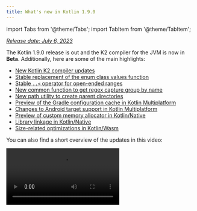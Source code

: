 ```yaml
---
title: What's new in Kotlin 1.9.0
---
```


import Tabs from '@theme/Tabs';
import TabItem from '@theme/TabItem';




_[Release date: July 6, 2023](releases.md#release-details)_

The Kotlin 1.9.0 release is out and the K2 compiler for the JVM is now in **Beta**. Additionally, here are some of the main highlights:

* [New Kotlin K2 compiler updates](#new-kotlin-k2-compiler-updates)
* [Stable replacement of the enum class values function](#stable-replacement-of-the-enum-class-values-function)
* [Stable `..<` operator for open-ended ranges](#stable-operator-for-open-ended-ranges)
* [New common function to get regex capture group by name](#new-common-function-to-get-regex-capture-group-by-name)
* [New path utility to create parent directories](#new-path-utility-to-create-parent-directories)
* [Preview of the Gradle configuration cache in Kotlin Multiplatform](#preview-of-the-gradle-configuration-cache)
* [Changes to Android target support in Kotlin Multiplatform](#changes-to-android-target-support)
* [Preview of custom memory allocator in Kotlin/Native](#preview-of-custom-memory-allocator)
* [Library linkage in Kotlin/Native](#library-linkage-in-kotlin-native)
* [Size-related optimizations in Kotlin/Wasm](#size-related-optimizations)

You can also find a short overview of the updates in this video:

<video src="https://www.youtube.com/v/fvwTZc-dxsM" title="What's new in Kotlin 1.9.0"/>


## IDE support

The Kotlin plugins that support 1.9.0 are available for:

| IDE | Supported versions |
|--|--|
| IntelliJ IDEA | 2022.3.x, 2023.1.x |
| Android Studio | Giraffe (223), Hedgehog (231)* |

*The Kotlin 1.9.0 plugin will be included with Android Studio Giraffe (223) and Hedgehog (231) in their upcoming releases.

The Kotlin 1.9.0 plugin will be included with IntelliJ IDEA 2023.2 in the upcoming releases.

:::note
To download Kotlin artifacts and dependencies, [configure your Gradle settings](#configure-gradle-settings) to use the Maven Central Repository.



## New Kotlin K2 compiler updates

The Kotlin team at JetBrains continues to stabilize the K2 compiler, and the 1.9.0 release introduces further advancements.
The K2 compiler for the JVM is now in **Beta**.

There's now also basic support for Kotlin/Native and multiplatform projects.

### Compatibility of the kapt compiler plugin with the K2 compiler

You can use the [kapt plugin](kapt.md) in your project along with the K2 compiler, but with some restrictions. 
Despite setting `languageVersion` to `2.0`, the kapt compiler plugin still utilizes the old compiler.

If you execute the kapt compiler plugin within a project where `languageVersion` is set to `2.0`, kapt will automatically
switch to `1.9` and disable specific version compatibility checks. This behavior is equivalent to including the following command arguments:
* `-Xskip-metadata-version-check`
* `-Xskip-prerelease-check`
* `-Xallow-unstable-dependencies`

These checks are exclusively disabled for kapt tasks. All other compilation tasks will continue to utilize the new K2 compiler.

If you encounter any issues when using kapt with the K2 compiler, please report them to our [issue tracker](http://kotl.in/issue).

### Try the K2 compiler in your project

Starting with 1.9.0 and until the release of Kotlin 2.0, you can easily test the K2 compiler by adding the `kotlin.experimental.tryK2=true`
Gradle property to your `gradle.properties` file. You can also run the following command:

```shell
./gradlew assemble -Pkotlin.experimental.tryK2=true
```

This Gradle property automatically sets the language version to 2.0 and updates the build report with the number of Kotlin
tasks compiled using the K2 compiler compared to the current compiler:

```none
##### 'kotlin.experimental.tryK2' results (Kotlin/Native not checked) #####
:lib:compileKotlin: 2.0 language version
:app:compileKotlin: 2.0 language version
##### 100% (2/2) tasks have been compiled with Kotlin 2.0 #####
```

### Gradle build reports

[Gradle build reports](gradle-compilation-and-caches.md#build-reports) now show whether the current or the K2 compiler 
was used to compile the code. In Kotlin 1.9.0, you can see this information in your [Gradle build scans](https://scans.gradle.com/):

<img src="/img/gradle-build-scan-k1.png" alt="Gradle build scan - K1" width="700" style={{verticalAlign: 'middle'}}/>

<img src="/img/gradle-build-scan-k2.png" alt="Gradle build scan - K2" width="700" style={{verticalAlign: 'middle'}}/>

You can also find the Kotlin version used in the project right in the build report:

```none
Task info:
  Kotlin language version: 1.9
```

If you use Gradle 8.0, you might come across some problems with build reports, especially when Gradle configuration 
caching is enabled. This is a known issue, fixed in Gradle 8.1 and later.

:::

### Current K2 compiler limitations

Enabling K2 in your Gradle project comes with certain limitations that can affect projects using Gradle versions below 8.3 in the following cases:

* Compilation of source code from `buildSrc`.
* Compilation of Gradle plugins in included builds.
* Compilation of other Gradle plugins if they are used in projects with Gradle versions below 8.3.
* Building Gradle plugin dependencies.

If you encounter any of the problems mentioned above, you can take the following steps to address them:

* Set the language version for `buildSrc`, any Gradle plugins, and their dependencies:

```kotlin
kotlin {
    compilerOptions {
        languageVersion.set(org.jetbrains.kotlin.gradle.dsl.KotlinVersion.KOTLIN_1_9)
        apiVersion.set(org.jetbrains.kotlin.gradle.dsl.KotlinVersion.KOTLIN_1_9)
    }
}
```

* Update the Gradle version in your project to 8.3 when it becomes available.

### Leave your feedback on the new K2 compiler

We'd appreciate any feedback you may have!

* Provide your feedback directly to K2 developers Kotlin's Slack – [get an invite](https://surveys.jetbrains.com/s3/kotlin-slack-sign-up)
  and join the [#k2-early-adopters](https://kotlinlang.slack.com/archives/C03PK0PE257) channel.
* Report any problems you've faced with the new K2 compiler on [our issue tracker](https://kotl.in/issue).
* [Enable the **Send usage statistics** option](https://www.jetbrains.com/help/idea/settings-usage-statistics.html) to
  allow JetBrains to collect anonymous data about K2 usage.

## Language

In Kotlin 1.9.0, we're stabilizing some new language features that were introduced earlier:
* [Replacement of the enum class values function](#stable-replacement-of-the-enum-class-values-function)
* [Data object symmetry with data classes](#stable-data-objects-for-symmetry-with-data-classes)
* [Support for secondary constructors with bodies in inline value classes](#support-for-secondary-constructors-with-bodies-in-inline-value-classes)

### Stable replacement of the enum class values function

In 1.8.20, the `entries` property for enum classes was introduced as an Experimental feature. The `entries` property is 
a modern and performant replacement for the synthetic `values()` function. In 1.9.0, the `entries` property is Stable.

:::note
The `values()` function is still supported, but we recommend that you use the `entries`
property instead.



```kotlin
enum class Color(val colorName: String, val rgb: String) {
    RED("Red", "#FF0000"),
    ORANGE("Orange", "#FF7F00"),
    YELLOW("Yellow", "#FFFF00")
}

fun findByRgb(rgb: String): Color? = Color.entries.find { it.rgb == rgb }
```


For more information about the `entries` property for enum classes, see [What's new in Kotlin 1.8.20](whatsnew1820.md#a-modern-and-performant-replacement-of-the-enum-class-values-function).

### Stable data objects for symmetry with data classes

Data object declarations, which were introduced in [Kotlin 1.8.20](whatsnew1820.md#preview-of-data-objects-for-symmetry-with-data-classes),
are now Stable. This includes the functions added for symmetry with data classes: `toString()`, `equals()`, and `hashCode()`.

This feature is particularly useful with `sealed` hierarchies (like a `sealed class` or `sealed interface` hierarchy), 
because `data object` declarations can be used conveniently alongside `data class` declarations. In this example, declaring
`EndOfFile` as a `data object` instead of a plain `object` means that it automatically has a `toString()` function without 
the need to override it manually. This maintains symmetry with the accompanying data class definitions.

```kotlin
sealed interface ReadResult
data class Number(val number: Int) : ReadResult
data class Text(val text: String) : ReadResult
data object EndOfFile : ReadResult

fun main() {
    println(Number(7)) // Number(number=7)
    println(EndOfFile) // EndOfFile
}
```


For more information, see [What's new in Kotlin 1.8.20](whatsnew1820.md#preview-of-data-objects-for-symmetry-with-data-classes).

### Support for secondary constructors with bodies in inline value classes

Starting with Kotlin 1.9.0, the use of secondary constructors with bodies in [inline value classes](inline-classes.md) is
available by default:

```kotlin
@JvmInline
value class Person(private val fullName: String) {
    // Allowed since Kotlin 1.4.30:
    init {
        check(fullName.isNotBlank()) {
            "Full name shouldn't be empty"
        }
    }
    // Allowed by default since Kotlin 1.9.0:
    constructor(name: String, lastName: String) : this("$name $lastName") {
        check(lastName.isNotBlank()) {
            "Last name shouldn't be empty"
        }
    }
}
```


Previously, Kotlin allowed only public primary constructors in inline classes. As a result, it was impossible to 
encapsulate underlying values or create an inline class that would represent some constrained values.

As Kotlin developed, these issues were fixed. Kotlin 1.4.30 lifted restrictions on `init` blocks and then Kotlin 1.8.20 
came with a preview of secondary constructors with bodies. They are now available by default. Learn more about the 
development of Kotlin inline classes in [this KEEP](https://github.com/Kotlin/KEEP/blob/master/proposals/inline-classes.md).

## Kotlin/JVM

Starting with version 1.9.0, the compiler can generate classes with a bytecode version corresponding to JVM 20. In addition,
the deprecation of the `JvmDefault` annotation and legacy `-Xjvm-default` modes continues.

### Deprecation of JvmDefault annotation and legacy -Xjvm-default modes

Starting from Kotlin 1.5, the usage of the `JvmDefault` annotation has been deprecated in favor of the newer `-Xjvm-default`
modes: `all` and `all-compatibility`. With the introduction of `JvmDefaultWithoutCompatibility` in Kotlin 1.4 and 
`JvmDefaultWithCompatibility` in Kotlin 1.6, these modes offer comprehensive control over the generation of `DefaultImpls`
classes, ensuring seamless compatibility with older Kotlin code.

Consequently in Kotlin 1.9.0, the `JvmDefault` annotation no longer holds any significance and has been marked as 
deprecated, resulting in an error. It will eventually be removed from Kotlin.

## Kotlin/Native

Among other improvements, this release brings further advancements to the [Kotlin/Native memory manager](native-memory-manager.md)
that should enhance its robustness and performance:

* [Preview of custom memory allocator](#preview-of-custom-memory-allocator)
* [Objective-C or Swift object deallocation hook on the main thread](#objective-c-or-swift-object-deallocation-hook-on-the-main-thread)
* [No object initialization when accessing constant values in Kotlin/Native](#no-object-initialization-when-accessing-constant-values-in-kotlin-native)
* [Ability to configure standalone mode for iOS simulator tests](#ability-to-configure-standalone-mode-for-ios-simulator-tests-in-kotlin-native)
* [Library linkage in Kotlin/Native](#library-linkage-in-kotlin-native)

### Preview of custom memory allocator

Kotlin 1.9.0 introduces the preview of a custom memory allocator. Its allocation system improves the runtime performance
of the [Kotlin/Native memory manager](native-memory-manager.md).

The current object allocation system in Kotlin/Native uses a general-purpose allocator that doesn't have the functionality
for efficient garbage collection. To compensate, it maintains thread-local linked lists of all allocated objects before 
the garbage collector (GC) merges them into a single list, which can be iterated during sweeping. This approach comes 
with several performance downsides:

* The sweeping order lacks memory locality and often results in scattered memory access patterns, leading to potential performance issues.
* Linked lists require additional memory for each object, increasing memory usage, particularly when dealing with many small objects.
* The single list of allocated objects makes it challenging to parallelize sweeping, which can cause memory usage problems when mutator threads allocate objects faster than the GC thread can collect them.

To address these issues, Kotlin 1.9.0 introduces a preview of the custom allocator. It divides system memory into pages,
allowing independent sweeping in consecutive order. Each allocation becomes a memory block within a page, and the page 
keeps track of block sizes. Different page types are optimized for various allocation sizes. The consecutive arrangement
of memory blocks ensures efficient iteration through all allocated blocks.

When a thread allocates memory, it searches for a suitable page based on the allocation size. Threads maintain a set of 
pages for different size categories. Typically, the current page for a given size can accommodate the allocation. If not,
the thread requests a different page from the shared allocation space. This page may already be available, require 
sweeping, or should be created first.

The new allocator allows having multiple independent allocation spaces simultaneously, which will allow the Kotlin team 
to experiment with different page layouts to improve performance even further.

For more information on the design of the new allocator, see this [README](https://github.com/JetBrains/kotlin/blob/master/kotlin-native/runtime/src/alloc/custom/README.md).

#### How to enable

Add the `-Xallocator=custom` compiler option:

```kotlin
kotlin {
    macosX64("native") {
        binaries.executable()

        compilations.configureEach {
            compilerOptions.configure {
                freeCompilerArgs.add("-Xallocator=custom")
            }
        }
    }
}
```


#### Leave feedback

We would appreciate your feedback in [YouTrack](https://youtrack.jetbrains.com/issue/KT-55364/Implement-custom-allocator-for-Kotlin-Native)
to improve the custom allocator.

### Objective-C or Swift object deallocation hook on the main thread

Starting with Kotlin 1.9.0, the Objective-C or Swift object deallocation hook is called on the main thread if the object
is passed to Kotlin there. The way the [Kotlin/Native memory manager](native-memory-manager.md) previously 
handled references to Objective-C objects could lead to memory leaks. We believe the new behavior should improve the 
robustness of the memory manager.

Consider an Objective-C object that is referenced in Kotlin code, for example, when passed as an argument, returned by 
a function, or retrieved from a collection. In this case, Kotlin creates its own object that holds the reference to the
Objective-C object. When the Kotlin object gets deallocated, the Kotlin/Native runtime calls the `objc_release` function 
that releases that Objective-C reference.

Previously, the Kotlin/Native memory manager ran `objc_release` on a special GC thread. If it's the last object reference,
the object gets deallocated. Issues could come up when Objective-C objects have custom deallocation hooks like the `dealloc`
method in Objective-C or the `deinit` block in Swift, and these hooks expect to be called on a specific thread.

Since hooks for objects on the main thread usually expect to be called there, Kotlin/Native runtime now 
calls `objc_release` on the main thread as well. It should cover the cases when the Objective-C object was passed to 
Kotlin on the main thread, creating a Kotlin peer object there. This only works if the main dispatch queue 
is processed, which is the case for regular UI applications. When it's not the main queue or the object was passed to 
Kotlin on a thread other than main, the `objc_release` is called on a special GC thread as before.

#### How to opt out

In case you face issues, you can disable this behavior in your `gradle.properties` file with the following option:

```none
kotlin.native.binary.objcDisposeOnMain=false
```

Don't hesitate to report such cases to [our issue tracker](https://kotl.in/issue).

### No object initialization when accessing constant values in Kotlin/Native

Starting with Kotlin 1.9.0, the Kotlin/Native backend doesn't initialize objects when accessing `const val` fields:

```kotlin
object MyObject {
    init {
        println("side effect!")
    }

    const val y = 1
}

fun main() {
    println(MyObject.y) // No initialization at first
    val x = MyObject    // Initialization occurs
    println(x.y)
}
```


The behavior is now unified with Kotlin/JVM, where the implementation is consistent with Java and objects are never 
initialized in this case. You can also expect some performance improvements in your Kotlin/Native projects thanks to 
this change.

### Ability to configure standalone mode for iOS simulator tests in Kotlin/Native

By default, when running iOS simulator tests for Kotlin/Native, the `--standalone` flag is used to avoid manual simulator
booting and shutdown. In 1.9.0, you can now configure whether this flag is used in a Gradle task via the `standalone` 
property. By default, the `--standalone` flag is used so standalone mode is enabled.

Here is an example of how to disable standalone mode in your `build.gradle.kts` file:

```kotlin
tasks.withType<org.jetbrains.kotlin.gradle.targets.native.tasks.KotlinNativeSimulatorTest>().configureEach {
    standalone.set(false)
}
```


If you disable standalone mode, you must boot the simulator manually. To boot your simulator
from CLI, you can use the following command:

```shell
/usr/bin/xcrun simctl boot <DeviceId>
```

:::

### Library linkage in Kotlin/Native

Starting with Kotlin 1.9.0, the Kotlin/Native compiler treats linkage issues in Kotlin libraries the same way as Kotlin/JVM.
You might face such issues if the author of one third-party Kotlin library makes an incompatible change in experimental 
APIs that another third-party Kotlin library consumes.

Now builds don't fail during compilation in case of linkage issues between third-party Kotlin libraries. Instead, you'll
only encounter these errors in run time, exactly as on the JVM.

The Kotlin/Native compiler reports warnings every time it detects issues with library linkage. You can find such warnings
in your compilation logs, for example:

```text
No function found for symbol 'org.samples/MyRemovedClass.doSomething|3657632771909858561[0]'

Can not get instance of singleton 'MyEnumClass.REMOVED_ENTRY': No enum entry found for symbol 'org.samples/MyEnumClass.REMOVED_ENTRY|null[0]'

Function 'getMyRemovedClass' can not be called: Function uses unlinked class symbol 'org.samples/MyRemovedClass|null[0]'
```

You can further configure or even disable this behavior in your projects:

* If you don't want to see these warnings in your compilation logs, suppress them with the `-Xpartial-linkage-loglevel=INFO` compiler option.
* It's also possible to raise the severity of reported warnings to compilation errors with `-Xpartial-linkage-loglevel=ERROR`. In this case, the compilation fails and you'll see all the errors in the compilation log. Use this option to examine the linkage issues more closely.
* If you face unexpected problems with this feature, you can always opt out with the
  `-Xpartial-linkage=disable` compiler option. Don't hesitate to report such cases to [our issue
  tracker](https://kotl.in/issue).

```kotlin
// An example of passing compiler options via Gradle build file.
kotlin {
    macosX64("native") {
        binaries.executable()

        compilations.configureEach {
            compilerOptions.configure {

                // To suppress linkage warnings:
                freeCompilerArgs.add("-Xpartial-linkage-loglevel=INFO")

                // To raise linkage warnings to errors:
                freeCompilerArgs.add("-Xpartial-linkage-loglevel=ERROR")

                // To disable the feature completely:
                freeCompilerArgs.add("-Xpartial-linkage=disable")
            }
        }
    }
}
```


### Compiler option for C interop implicit integer conversions

We have introduced a compiler option for C interop that allows you to use implicit integer conversions. After careful 
consideration, we've introduced this compiler option to prevent unintentional use as this feature still has room for 
improvement and our aim is to have an API of the highest quality.

In this code sample an implicit integer conversion allows `options = 0` even though [`options`](https://developer.apple.com/documentation/foundation/nscalendar/options)
has unsigned type `UInt` and `0` is signed.

```kotlin
val today = NSDate()
val tomorrow = NSCalendar.currentCalendar.dateByAddingUnit(
    unit = NSCalendarUnitDay,
    value = 1,
    toDate = today,
    options = 0
)
```


To use implicit conversions with native interop libraries, use the `-XXLanguage:+ImplicitSignedToUnsignedIntegerConversion`
compiler option.

You can configure this in your Gradle `build.gradle.kts` file:
```kotlin
tasks.withType<org.jetbrains.kotlin.gradle.tasks.KotlinNativeCompile>().configureEach {
    compilerOptions.freeCompilerArgs.addAll(
        "-XXLanguage:+ImplicitSignedToUnsignedIntegerConversion"
    )
}
```


## Kotlin Multiplatform

Kotlin Multiplatform has received some notable updates in 1.9.0 designed to improve your developer experience:

* [Changes to Android target support](#changes-to-android-target-support)
* [New Android source set layout enabled by default](#new-android-source-set-layout-enabled-by-default)
* [Preview of the Gradle configuration cache in multiplatform projects](#preview-of-the-gradle-configuration-cache)

### Changes to Android target support

We continue our efforts to stabilize Kotlin Multiplatform. An essential step is to provide first-class 
support for the Android target. We're excited to announce that in the future, the Android team from Google will provide 
its own Gradle plugin to support Android in Kotlin Multiplatform.

To open the way for this new solution from Google, we're renaming the `android` block in the current Kotlin DSL in 1.9.0.
Please change all the occurrences of the `android` block to `androidTarget` in your build scripts. This is a temporary 
change that is necessary to free the `android` name for the upcoming DSL from Google.

The Google plugin will be the preferred way of working with Android in multiplatform projects. When it's ready, we'll 
provide the necessary migration instructions so that you'll be able to use the short `android` name as before.

### New Android source set layout enabled by default

Starting with Kotlin 1.9.0, the new Android source set layout is the default. It replaced the previous naming schema for 
directories, which was confusing in multiple ways. The new layout has a number of advantages:

* Simplified type semantics – The new Android source layout provides clear and consistent naming conventions that help to distinguish between different types of source sets.
* Improved source directory layout – With the new layout, the `SourceDirectories` arrangement becomes more coherent, making it easier to organize code and locate source files.
* Clear naming schema for Gradle configurations – The schema is now more consistent and predictable in both `KotlinSourceSets` and `AndroidSourceSets`.

The new layout requires the Android Gradle plugin version 7.0 or later and is supported in Android Studio 2022.3 and later. See our
[migration guide](multiplatform-android-layout.md) to make the necessary changes in your `build.gradle(.kts)` file.

### Preview of the Gradle configuration cache

<anchor name="preview-of-gradle-configuration-cache"/>

Kotlin 1.9.0 comes with support for the [Gradle configuration cache](https://docs.gradle.org/current/userguide/configuration_cache.html)
in multiplatform libraries. If you're a library author, you can already benefit from the improved build performance.

The Gradle configuration cache speeds up the build process by reusing the results of the configuration phase for subsequent
builds. The feature has become Stable since Gradle 8.1. To enable it, follow the instructions in the [Gradle documentation](https://docs.gradle.org/current/userguide/configuration_cache.html#config_cache:usage).

The Kotlin Multiplatform plugin still doesn't support the Gradle configuration cache with Xcode integration tasks or the
[Kotlin CocoaPods Gradle plugin](native-cocoapods-dsl-reference.md). We expect to add this feature in future Kotlin releases.

:::

## Kotlin/Wasm

The Kotlin team continues to experiment with the new Kotlin/Wasm target. This release introduces several performance and
[size-related optimizations](#size-related-optimizations), along with [updates in JavaScript interop](#updates-in-javascript-interop).

### Size-related optimizations

Kotlin 1.9.0 introduces significant size improvements for WebAssembly (Wasm) projects. Comparing two "Hello World" projects, 
the code footprint for Wasm in Kotlin 1.9.0 is now over 10 times smaller than in Kotlin 1.8.20.

<img src="/img/wasm-1-9-0-size-improvements.png" alt="Kotlin/Wasm size-related optimizations" width="700" style={{verticalAlign: 'middle'}}/>

These size optimizations result in more efficient resource utilization and improved performance when targeting Wasm 
platforms with Kotlin code.

### Updates in JavaScript interop

This Kotlin update introduces changes to the interoperability between Kotlin and JavaScript for Kotlin/Wasm. As Kotlin/Wasm
is an [Experimental](components-stability.md#stability-levels-explained) feature, certain limitations apply to its 
interoperability.

#### Restriction of Dynamic types

Starting with version 1.9.0, Kotlin no longer supports the use of `Dynamic` types in Kotlin/Wasm. This is now deprecated
in favor of the new universal `JsAny` type, which facilitates JavaScript interoperability.

For more details, see the [Kotlin/Wasm interoperability with JavaScript](wasm-js-interop.md) documentation.

#### Restriction of non-external types

Kotlin/Wasm supports conversions for specific Kotlin static types when passing values to and from JavaScript. These supported
types include:

* Primitives, such as signed numbers, `Boolean`, and `Char`.
* `String`.
* Function types.

Other types were passed without conversion as opaque references, leading to inconsistencies between JavaScript and Kotlin
subtyping.

To address this, Kotlin restricts JavaScript interop to a well-supported set of types. Starting from Kotlin 1.9.0, only external,
primitive, string, and function types are supported in Kotlin/Wasm JavaScript interop. Furthermore, a separate explicit type called
`JsReference` has been introduced to represent handles to Kotlin/Wasm objects that can be used in JavaScript interop.

For more details, refer to the [Kotlin/Wasm interoperability with JavaScript](wasm-js-interop.md) documentation.

### Kotlin/Wasm in Kotlin Playground

Kotlin Playground supports the Kotlin/Wasm target.
You can write, run, and share your Kotlin code that targets the Kotlin/Wasm. [Check it out!](https://pl.kotl.in/HDFAvimga)

:::note
Using Kotlin/Wasm requires enabling experimental features in your browser.

[Learn more about how to enable these features](wasm-troubleshooting.md).

:::

```kotlin
import kotlin.time.*
import kotlin.time.measureTime

fun main() {
    println("Hello from Kotlin/Wasm!")
    computeAck(3, 10)
}

tailrec fun ack(m: Int, n: Int): Int = when {
    m == 0 `->` n + 1
    n == 0 `->` ack(m - 1, 1)
    else `->` ack(m - 1, ack(m, n - 1))
}

fun computeAck(m: Int, n: Int) {
    var res = 0
    val t = measureTime {
        res = ack(m, n)
    }
    println()
    println("ack($m, $n) = ${res}")
    println("duration: ${t.inWholeNanoseconds / 1e6} ms")
}
```


## Kotlin/JS

This release introduces updates for Kotlin/JS, including the removal of the old Kotlin/JS compiler, Kotlin/JS Gradle plugin deprecation and Experimental
support for ES2015:

* [Removal of the old Kotlin/JS compiler](#removal-of-the-old-kotlin-js-compiler)
* [Deprecation of the Kotlin/JS Gradle plugin](#deprecation-of-the-kotlin-js-gradle-plugin)
* [Deprecation of external enum](#deprecation-of-external-enum)
* [Experimental support for ES2015 classes and modules](#experimental-support-for-es2015-classes-and-modules)
* [Changed default destination of JS production distribution](#changed-default-destination-of-js-production-distribution)
* [Extract org.w3c declarations from stdlib-js](#extract-org-w3c-declarations-from-stdlib-js)

:::note
Starting from version 1.9.0, [partial library linkage](#library-linkage-in-kotlin-native) is also enabled for Kotlin/JS.

:::

### Removal of the old Kotlin/JS compiler

In Kotlin 1.8.0, we [announced](whatsnew18.md#stable-js-ir-compiler-backend) that the IR-based backend became [Stable](components-stability.md).
Since then, not specifying the compiler has become an error, and using the old compiler leads to warnings.

In Kotlin 1.9.0, using the old backend results in an error. Please migrate to the IR compiler by following our [migration guide](js-ir-migration.md).

### Deprecation of the Kotlin/JS Gradle plugin

Starting with Kotlin 1.9.0, the `kotlin-js` Gradle plugin is
deprecated. We encourage you to use the `kotlin-multiplatform` Gradle plugin with the `js()` target instead.

The functionality of the Kotlin/JS Gradle plugin essentially duplicated the `kotlin-multiplatform` plugin and shared the
same implementation under the hood. This overlap created confusion and increased maintenance load on the Kotlin team.

Refer to our [Compatibility guide for Kotlin Multiplatform](multiplatform-compatibility-guide.md#migration-from-kotlin-js-gradle-plugin-to-kotlin-multiplatform-gradle-plugin) 
for migration instructions. If you find any issues that aren't covered in the guide, please report them to our [issue tracker](http://kotl.in/issue).

### Deprecation of external enum

In Kotlin 1.9.0, the use of external enums will be deprecated due to issues with static enum members like `entries`, that
can't exist outside Kotlin. We recommend using an external sealed class with object subclasses instead:

```kotlin
// Before
external enum class ExternalEnum { A, B }

// After
external sealed class ExternalEnum {
    object A: ExternalEnum
    object B: ExternalEnum
}
```


By switching to an external sealed class with object subclasses, you can achieve similar functionality to external enums
while avoiding the problems associated with default methods.

Starting from Kotlin 1.9.0, the use of external enums will be marked as deprecated. We encourage you to update your code
to utilize the suggested external sealed class implementation for compatibility and future maintenance.

### Experimental support for ES2015 classes and modules

This release introduces [Experimental](components-stability.md#stability-levels-explained) support for ES2015 modules and generation of ES2015 classes:
* Modules offer a way to simplify your codebase and improve maintainability.
* Classes allow you to incorporate object-oriented programming (OOP) principles, resulting in cleaner and more intuitive code.

To enable these features, update your `build.gradle.kts` file accordingly:

```kotlin
// build.gradle.kts
kotlin { 
    js(IR) { 
        useEsModules() // Enables ES2015 modules
        browser()
        }
    }

// Enables ES2015 classes generation
tasks.withType<KotlinJsCompile>().configureEach {
    kotlinOptions {
        useEsClasses = true
    }
}
```


[Learn more about ES2015 (ECMAScript 2015, ES6) in the official documentation](https://262.ecma-international.org/6.0/).

### Changed default destination of JS production distribution

Prior to Kotlin 1.9.0, the distribution target directory was `build/distributions`. However, this is a common directory 
for Gradle archives. To resolve this issue, we've changed the default distribution target directory in Kotlin 1.9.0 to: 
`build/dist/<targetName>/<binaryName>`.

For example, `productionExecutable` was in `build/distributions`. In Kotlin 1.9.0, it's in `build/dist/js/productionExecutable`.

:::note
If you have a pipeline in place that uses the results of these builds, make sure to update the directory.



### Extract org.w3c declarations from stdlib-js

Since Kotlin 1.9.0, the `stdlib-js` no longer includes `org.w3c` declarations. Instead, these declarations have been 
moved to a separate Gradle dependency. When you add the Kotlin Multiplatform Gradle plugin to your `build.gradle.kts` file,
these declarations will be automatically included in your project, similar to the standard library.

There is no need for any manual action or migration. The necessary adjustments will be handled automatically.

## Gradle

Kotlin 1.9.0 comes with new Gradle compiler options and a lot more:

* [Removed classpath property](#removed-classpath-property)
* [New Gradle compiler options](#new-compiler-options)
* [Project-level compiler options for Kotlin/JVM](#project-level-compiler-options-for-kotlin-jvm)
* [Compiler option for Kotlin/Native module name](#compiler-option-for-kotlin-native-module-name)
* [Separate compiler plugins for official Kotlin libraries](#separate-compiler-plugins-for-official-kotlin-libraries)
* [Incremented minimum supported version](#incremented-minimum-supported-version)
* [kapt doesn't cause eager task creation](#kapt-doesn-t-cause-eager-task-creation-in-gradle)
* [Programmatic configuration of the JVM target validation mode](#programmatic-configuration-of-the-jvm-target-validation-mode)

### Removed classpath property

In Kotlin 1.7.0, we announced the start of a deprecation cycle for the `KotlinCompile` task's property: `classpath`. The
deprecation level was raised to `ERROR` in Kotlin 1.8.0. In this release, we've finally removed the `classpath` property. 
All compile tasks should now use the `libraries` input for a list of libraries required for compilation.

### New compiler options

The Kotlin Gradle plugin now provides new properties for opt-ins and the compiler's progressive mode.

* To opt in to new APIs, you can now use the `optIn` property and pass a list of strings like: `optIn.set(listOf(a, b, c))`.
* To enable progressive mode, use `progressiveMode.set(true)`.

### Project-level compiler options for Kotlin/JVM

Starting with Kotlin 1.9.0, a new `compilerOptions` block is available inside the `kotlin` configuration block:

```kotlin
kotlin {
    compilerOptions {
        jvmTarget.set(JVM.Target_11)
    }
}
```


It makes configuring compiler options much easier. However, it is important to note some important details:

* This configuration only works on the project level.
* For the Android plugin, this block configures the same object as:

```kotlin
android {
    kotlinOptions {}
}
```


* The `android.kotlinOptions` and `kotlin.compilerOptions` configuration blocks override each other. The last (lowest) block in the build file always takes effect.
* If `moduleName` is configured on the project level, its value could be changed when passed to the compiler. It's not the case for the `main` compilation, but for other types, for example, test sources, the Kotlin Gradle plugin will add the  `_test` suffix.
* The configuration inside the `tasks.withType<KotlinJvmCompile>().configureEach {}` (or `tasks.named<KotlinJvmCompile>("compileKotlin") { }`) overrides both `kotlin.compilerOptions` and `android.kotlinOptions`.

### Compiler option for Kotlin/Native module name

The Kotlin/Native [`module-name`](compiler-reference.md#module-name-name-native) compiler option is now easily available
in the Kotlin Gradle plugin.

This option specifies a name for the compilation module and can also be used for adding a name prefix for declarations
exported to Objective-C.

You can now set the module name directly in the `compilerOptions` block of your Gradle build files:

<Tabs groupId="build-script">
<TabItem value="kotlin" label="Kotlin" default>

```kotlin
tasks.named<org.jetbrains.kotlin.gradle.tasks.KotlinNativeCompile>("compileKotlinLinuxX64") {
    compilerOptions {
        moduleName.set("my-module-name")
    }
}
```

</TabItem>
<TabItem value="groovy" label="Groovy" default>

```groovy
tasks.named("compileKotlinLinuxX64", org.jetbrains.kotlin.gradle.tasks.KotlinNativeCompile.class) {
    compilerOptions {
        moduleName = "my-module-name"
    }
}
```

</TabItem>
</Tabs>


### Separate compiler plugins for official Kotlin libraries

Kotlin 1.9.0 introduces separate compiler plugins for its official libraries. Previously, compiler plugins were embedded
into their corresponding Gradle plugins. This could cause compatibility issues in case the compiler plugin was compiled 
against a Kotlin version higher than the Gradle build's Kotlin runtime version.

Now compiler plugins are added as separate dependencies, so you'll no longer face compatibility issues with older Gradle
versions. Another major advantage of the new approach is that new compiler plugins can be used with other build systems 
like [Bazel](https://bazel.build/).

Here's the list of new compiler plugins we're now publishing to Maven Central:

* kotlin-atomicfu-compiler-plugin
* kotlin-allopen-compiler-plugin
* kotlin-lombok-compiler-plugin
* kotlin-noarg-compiler-plugin
* kotlin-sam-with-receiver-compiler-plugin
* kotlinx-serialization-compiler-plugin

Every plugin has its `-embeddable` counterpart, for example, `kotlin-allopen-compiler-plugin-embeddable` is designed for 
working with the `kotlin-compiler-embeddable` artifact, the default option for scripting artifacts.

Gradle adds these plugins as compiler arguments. You don't need to make any changes to your existing projects.

### Incremented minimum supported version

Starting with Kotlin 1.9.0, the minimum supported Android Gradle plugin version is 4.2.2.

See the [Kotlin Gradle plugin's compatibility with available Gradle versions in our documentation](gradle-configure-project.md#apply-the-plugin).

### kapt doesn't cause eager task creation in Gradle

Prior to 1.9.0, the [kapt compiler plugin](kapt.md) caused eager task creation by requesting the configured instance of 
the Kotlin compilation task. This behavior has been fixed in Kotlin 1.9.0. If you use the default configuration for your 
`build.gradle.kts` file then your setup is not affected by this change.

If you use a custom configuration, your setup will be adversely affected.
For example, if you have modified the `KotlinJvmCompile` task using Gradle's tasks API, you must similarly modify the `KaptGenerateStubs`
task in your build script.

For example, if your script has the following configuration for the `KotlinJvmCompile` task:
```kotlin
tasks.named<KotlinJvmCompile>("compileKotlin") { // Your custom configuration }
```


In this case, you need to make sure that the same modification is included as part of the `KaptGenerateStubs` task:
```kotlin
tasks.named<KaptGenerateStubs>("kaptGenerateStubs") { // Your custom configuration }
```




For more information, see our [YouTrack ticket](https://youtrack.jetbrains.com/issue/KT-54468/KAPT-Gradle-plugin-causes-eager-task-creation).

### Programmatic configuration of the JVM target validation mode

Before Kotlin 1.9.0, there was only one way to adjust the detection of JVM target incompatibility between Kotlin and Java.
You had to set `kotlin.jvm.target.validation.mode=ERROR` in your `gradle.properties` for the whole project.

You can now also configure it on the task level in your `build.gradle.kts` file:

```kotlin
tasks.named<org.jetbrains.kotlin.gradle.tasks.KotlinJvmCompile>("compileKotlin") {
    jvmTargetValidationMode.set(org.jetbrains.kotlin.gradle.dsl.jvm.JvmTargetValidationMode.WARNING)
}
```


## Standard library

Kotlin 1.9.0 has some great improvements for the standard library:
* The [`..<` operator](#stable-operator-for-open-ended-ranges) and [time API](#stable-time-api) are Stable.
* [The Kotlin/Native standard library has been thoroughly reviewed and updated](#the-kotlin-native-standard-library-s-journey-towards-stabilization)
* [The `@Volatile` annotation can be used on more platforms](#stable-volatile-annotation)
* [There's a **common** function to get a regex capture group by name](#new-common-function-to-get-regex-capture-group-by-name)
* [The `HexFormat` class has been introduced to format and parse hexadecimals](#new-hexformat-class-to-format-and-parse-hexadecimals)

### Stable ..< operator for open-ended ranges

The new `..<` operator for open-ended ranges that was introduced in [Kotlin 1.7.20](whatsnew1720.md#preview-of-the-operator-for-creating-open-ended-ranges)
and became Stable in 1.8.0. In 1.9.0, the standard library API for working with open-ended ranges is also Stable.

Our research shows that the new `..<` operator makes it easier to understand when an open-ended range is declared. If you
use the [`until`](https://kotlinlang.org/api/latest/jvm/stdlib/kotlin.ranges/until.html) infix function, it's easy to make
the mistake of assuming that the upper bound is included.

Here is an example using the `until` function:

```kotlin
fun main() {
    for (number in 2 until 10) {
        if (number % 2 == 0) {
            print("$number ")
        }
    }
    // 2 4 6 8
}
```


And here is an example using the new `..<` operator:

```kotlin
fun main() {
    for (number in 2..&lt;10) {
        if (number % 2 == 0) {
            print("$number ")
        }
    }
    // 2 4 6 8
}
```


From IntelliJ IDEA version 2023.1.1, a new code inspection is available that highlights when you
can use the `..<` operator.

:::

For more information about what you can do with this operator, see [What's new in Kotlin 1.7.20](whatsnew1720.md#preview-of-the-operator-for-creating-open-ended-ranges).

### Stable time API

Since 1.3.50, we have previewed a new time measurement API. The duration part of the API became Stable in 1.6.0. In 1.9.0,
the remaining time measurement API is Stable.

The old time API provided the `measureTimeMillis` and `measureNanoTime` functions, which aren't intuitive to use. Although it 
is clear that they both measure time in different units, it isn't clear that `measureTimeMillis`uses a [wall clock](https://en.wikipedia.org/wiki/Elapsed_real_time)
to measure time, whereas `measureNanoTime` uses a monotonic time source. The new time API resolves this and other issues
to make the API more user friendly.

With the new time API, you can easily:
* Measure the time taken to execute some code using a monotonic time source with your desired time unit.
* Mark a moment in time.
* Compare and find the difference between two moments in time.
* Check how much time has passed since a specific moment in time.
* Check whether the current time has passed a specific moment in time.

#### Measure code execution time

To measure the time taken to execute a block of code, use the [`measureTime`](https://kotlinlang.org/api/latest/jvm/stdlib/kotlin.time/measure-time.html)
inline function.

To measure the time taken to execute a block of code **and** return the result of the block of code, use the 
[`measureTimedValue`](https://kotlinlang.org/api/latest/jvm/stdlib/kotlin.time/measure-timed-value.html) inline function.

By default, both functions use a monotonic time source. However, if you want to use an elapsed real-time source, you can.
For example, on Android the default time source `System.nanoTime()`
only counts time while the device is active. It loses track of time when the device enters deep sleep. To keep track of
time while the device is in deep sleep, you can create a time source that uses [`SystemClock.elapsedRealtimeNanos()`](https://developer.android.com/reference/android/os/SystemClock#elapsedRealtimeNanos())
instead:

```kotlin
object RealtimeMonotonicTimeSource : AbstractLongTimeSource(DurationUnit.NANOSECONDS) {
    override fun read(): Long = SystemClock.elapsedRealtimeNanos()
}
```


#### Mark and measure differences in time

To mark a specific moment in time, use the [`TimeSource`](https://kotlinlang.org/api/latest/jvm/stdlib/kotlin.time/-time-source/)
interface and the [`markNow()`](https://kotlinlang.org/api/latest/jvm/stdlib/kotlin.time/-time-source/mark-now.html) function
to create a [`TimeMark`](https://kotlinlang.org/api/latest/jvm/stdlib/kotlin.time/-time-mark/). To measure differences between
`TimeMarks` from the same time source, use the subtraction operator (`-`):

```kotlin
import kotlin.time.*

fun main() {
    val timeSource = TimeSource.Monotonic
    val mark1 = timeSource.markNow()
    Thread.sleep(500) // Sleep 0.5 seconds.
    val mark2 = timeSource.markNow()

    repeat(4) { n `->`
        val mark3 = timeSource.markNow()
        val elapsed1 = mark3 - mark1
        val elapsed2 = mark3 - mark2

        println("Measurement 1.${n + 1}: elapsed1=$elapsed1, elapsed2=$elapsed2, diff=${elapsed1 - elapsed2}")
    }
    // It's also possible to compare time marks with each other.
    println(mark2 > mark1) // This is true, as mark2 was captured later than mark1.
}
```


To check if a deadline has passed or a timeout has been reached, use the [`hasPassedNow()`](https://kotlinlang.org/api/latest/jvm/stdlib/kotlin.time/-time-mark/has-passed-now.html)
and [`hasNotPassedNow()`](https://kotlinlang.org/api/latest/jvm/stdlib/kotlin.time/-time-mark/has-not-passed-now.html) 
extension functions:

```kotlin
import kotlin.time.*
import kotlin.time.Duration.Companion.seconds

fun main() {
    val timeSource = TimeSource.Monotonic
    val mark1 = timeSource.markNow()
    val fiveSeconds: Duration = 5.seconds
    val mark2 = mark1 + fiveSeconds

    // It hasn't been 5 seconds yet
    println(mark2.hasPassedNow())
    // false

    // Wait six seconds
    Thread.sleep(6000)
    println(mark2.hasPassedNow())
    // true
}
```


### The Kotlin/Native standard library's journey towards stabilization

As our standard library for Kotlin/Native continues to grow, we decided that it was time for a complete review to ensure
that it meets our high standards. As part of this, we carefully reviewed **every** existing public signature. For each 
signature, we considered whether it:

* Has a unique purpose.
* Is consistent with other Kotlin APIs.
* Has similar behavior to its counterpart for the JVM.
* Is future-proof.

Based on these considerations, we made one of the following decisions:
* Made it Stable.
* Made it Experimental.
* Marked it as `private`.
* Modified its behavior.
* Moved it to a different location.
* Deprecated it.
* Marked it as obsolete.

:::note
If an existing signature has been:
* Moved to another package, then the signature still exists in the original package but it's now deprecated with deprecation level: `WARNING`. IntelliJ IDEA will automatically suggest replacements upon code inspection.
* Deprecated, then it's been deprecated with deprecation level: `WARNING`.
* Marked as obsolete, then you can keep using it, but it will be replaced in future.

:::

We won't list all of the results of the review here, but here are some of the highlights:
* We stabilized the Atomics API.
* We made [`kotlinx.cinterop`](https://kotlinlang.org/api/latest/jvm/stdlib/kotlinx.cinterop/) Experimental and now require different opt-ins for the package to be used. For more information, see [Explicit C-interoperability stability guarantees](#explicit-c-interoperability-stability-guarantees).
* We marked the [`Worker`](https://kotlinlang.org/api/latest/jvm/stdlib/kotlin.native.concurrent/-worker/) class and its related APIs as obsolete.
* We marked the [`BitSet`](https://kotlinlang.org/api/latest/jvm/stdlib/kotlin.native/-bit-set/) class as obsolete.
* We marked all `public` APIs in the `kotlin.native.internal` package as `private` or moved them to other packages.

#### Explicit C-interoperability stability guarantees

To maintain the high quality of our API, we decided to make [`kotlinx.cinterop`](https://kotlinlang.org/api/latest/jvm/stdlib/kotlinx.cinterop/)
Experimental. Although `kotlinx.cinterop` has been thoroughly tried and tested, there is still room for improvement before
we are satisfied enough to make it Stable. We recommend that you use this API for interoperability but that you try to 
confine its use to specific areas in your projects. This will make your migration easier once we begin evolving this API
to make it Stable.

If you want to use C-like foreign APIs such as pointers, you must opt in with `@OptIn(ExperimentalForeignApi)`, otherwise
your code won't compile.

To use the remainder of `kotlinx.cinterop`, which covers Objective-C/Swift interoperability, you must opt in with 
`@OptIn(BetaInteropApi)`. If you try to use this API without the opt-in, your code will compile but the compiler will 
raise warnings that provide a clear explanation of what behavior you can expect.

For more information about these annotations, see our source code for [`Annotations.kt`](https://github.com/JetBrains/kotlin/blob/master/kotlin-native/Interop/Runtime/src/main/kotlin/kotlinx/cinterop/Annotations.kt).

For more information on **all** of the changes as part of this review, see our [YouTrack ticket](https://youtrack.jetbrains.com/issue/KT-55765).

We'd appreciate any feedback you might have! You can provide your feedback directly by commenting on the [ticket](https://youtrack.jetbrains.com/issue/KT-57728).

### Stable @Volatile annotation

If you annotate a `var` property with `@Volatile`, then the backing field is marked so that any reads or writes to this 
field are atomic, and writes are always made visible to other threads.

Prior to 1.8.20, the [`kotlin.jvm.Volatile` annotation](https://kotlinlang.org/api/latest/jvm/stdlib/kotlin.jvm/-volatile/)
was available in the common standard library. However, this annotation was only effective on the JVM. If you used it on 
other platforms, it was ignored, which led to errors.

In 1.8.20, we introduced an experimental common annotation, `kotlin.concurrent.Volatile`, which you could preview in both
the JVM and Kotlin/Native.

In 1.9.0, `kotlin.concurrent.Volatile` is Stable. If you use `kotlin.jvm.Volatile` in your multiplatform projects, we 
recommend that you migrate to `kotlin.concurrent.Volatile`.

### New common function to get regex capture group by name

Prior to 1.9.0, every platform had its own extension to get a regular expression capture group by its name from a regular
expression match. However there was no common function. It wasn't possible to have a common function prior to Kotlin 1.8.0,
because the standard library still supported JVM targets 1.6 and 1.7.

As of Kotlin 1.8.0, the standard library is compiled with JVM target 1.8. So in 1.9.0, there is now a **common**
[`groups`](https://kotlinlang.org/api/latest/jvm/stdlib/kotlin.text/-match-result/groups.html) function that you can use to 
retrieve a group's contents by its name for a regular expression match. This is useful when you want to access the results
of regular expression matches belonging to a particular capture group.

Here is an example with a regular expression containing three capture groups: `city`, `state`, and `areaCode`. You
can use these group names to access the matched values:

```kotlin
fun main() {
    val regex = """\b(?<city>[A-Za-z\s]+),\s(?<state>[A-Z]{2}):\s(?<areaCode>[0-9]{3})\b""".toRegex()
    val input = "Coordinates: Austin, TX: 123"
    
    val match = regex.find(input)!!
    println(match.groups["city"]?.value)
    // Austin
    println(match.groups["state"]?.value)
    // TX
    println(match.groups["areaCode"]?.value)
    // 123
}
```


### New path utility to create parent directories

In 1.9.0 there is a new `createParentDirectories()` extension function that you can use to create a new file with all 
the necessary parent directories. When you provide a file path to `createParentDirectories()` it checks whether the parent 
directories already exist. If they do, it does nothing. However, if they do not, it creates them for you.

`createParentDirectories()` is particularly useful when you are copying files. For example, you can use it in combination
with the `copyToRecursively()` function:

 ```kotlin
sourcePath.copyToRecursively(
    destinationPath.createParentDirectories(), 
    followLinks = false
 )
 ```


### New HexFormat class to format and parse hexadecimals

:::caution
The new `HexFormat` class and its related extension functions are [Experimental](components-stability.md#stability-levels-explained),
and to use them, you can opt in with `@OptIn(ExperimentalStdlibApi::class)` or the compiler argument
`-opt-in=kotlin.ExperimentalStdlibApi`.

:::

In 1.9.0, the [`HexFormat`](https://kotlinlang.org/api/latest/jvm/stdlib/kotlin.text/-hex-format/) class and its related 
extension functions are provided as an Experimental feature that allows you to convert between numerical values and 
hexadecimal strings. Specifically, you can use the extension functions to convert between hexadecimal strings and 
`ByteArrays` or other numeric types (`Int`, `Short`, `Long`).

For example:

```kotlin
println(93.toHexString()) // "0000005d"
```


The `HexFormat` class includes formatting options that you can configure with the `HexFormat{}` builder.

If you are working with `ByteArrays` you have the following options, which are configurable by properties:

| Option | Description |
|--|--|
| `upperCase` | Whether hexadecimal digits are upper or lower case. By default, lower case is assumed. `upperCase = false`. |
| `bytes.bytesPerLine` | The maximum number of bytes per line. |
| `bytes.bytesPerGroup` | The maximum number of bytes per group. |
| `bytes.bytesSeparator` | The separator between bytes. Nothing by default. |
| `bytes.bytesPrefix` | The string that immediately precedes a two-digit hexadecimal representation of each byte, nothing by default. |
| `bytes.bytesSuffix` | The string that immediately succeeds a two-digit hexadecimal representation of each byte, nothing by default. |

For example:

```kotlin
val macAddress = "001b638445e6".hexToByteArray()

// Use HexFormat{} builder to separate the hexadecimal string by colons
println(macAddress.toHexString(HexFormat { bytes.byteSeparator = ":" }))
// "00:1b:63:84:45:e6"

// Use HexFormat{} builder to:
// * Make the hexadecimal string uppercase
// * Group the bytes in pairs
// * Separate by periods
val threeGroupFormat = HexFormat { upperCase = true; bytes.bytesPerGroup = 2; bytes.groupSeparator = "." }

println(macAddress.toHexString(threeGroupFormat))
// "001B.6384.45E6"
```


If you are working with numeric types, you have the following options, which are configurable by properties:

| Option | Description |
|--|--|
| `number.prefix` | The prefix of a hexadecimal string, nothing by default. |
| `number.suffix` | The suffix of a hexadecimal string, nothing by default. |
| `number.removeLeadingZeros` | Whether to remove leading zeros in a hexadecimal string. By default, no leading zeros are removed. `number.removeLeadingZeros = false` |

For example:

```kotlin
// Use HexFormat{} builder to parse a hexadecimal that has prefix: "0x".
println("0x3a".hexToInt(HexFormat { number.prefix = "0x" })) // "58"
```


## Documentation updates

The Kotlin documentation has received some notable changes:
* The [tour of Kotlin](kotlin-tour-welcome.md) – Learn the fundamentals of the Kotlin programming language with chapters including both theory and practice.
* [Android source set layout](multiplatform-android-layout.md) – Learn about the new Android source set layout.
* [Compatibility guide for Kotlin Multiplatform](multiplatform-compatibility-guide.md) – Learn about the incompatible changes you might encounter while developing projects with Kotlin Multiplatform.
* [Kotlin Wasm](wasm-overview.md) – Learn about Kotlin/Wasm and how you can use it in your Kotlin Multiplatform projects.

## Install Kotlin 1.9.0

### Check the IDE version

[IntelliJ IDEA](https://www.jetbrains.com/idea/download/) 2022.3.3 and 2023.1.1 automatically suggest updating the Kotlin
plugin to version 1.9.0. IntelliJ IDEA 2023.2 will include the Kotlin 1.9.0 plugin.

Android Studio Giraffe (223) and Hedgehog (231) will support Kotlin 1.9.0 in their upcoming releases.

The new command-line compiler is available for download on the [GitHub release page](https://github.com/JetBrains/kotlin/releases/tag/v1.9.0).

### Configure Gradle settings

To download Kotlin artifacts and dependencies, update your `settings.gradle(.kts)` file to use the Maven Central repository:

```kotlin
pluginManagement {
    repositories {
        mavenCentral()
        gradlePluginPortal()
    }
}
```


If the repository is not specified, Gradle uses the sunset JCenter repository, which could lead to issues with Kotlin artifacts.

## Compatibility guide for Kotlin 1.9.0

Kotlin 1.9.0 is a [feature release](kotlin-evolution-principles.md#language-and-tooling-releases) and can, therefore, 
bring changes that are incompatible with your code written for earlier versions of the language. Find the detailed list 
of these changes in the [Compatibility guide for Kotlin 1.9.0](compatibility-guide-19.md).
